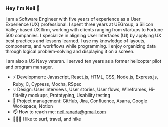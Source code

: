 ### Hey I'm Neil 👋
 
I am a Software Engineer with five years of experience as a User Experience (UX) professional. I spent three years at UEGroup, a Silicon
Valley-based UX firm, working with clients ranging from startups to Fortune 500 companies. I specialize in aligning User Interfaces (UI) by
applying UX best practices and lessons learned. I use my knowledge of layouts, components, and workflows while programming. I enjoy organizing data through logical problem-solving and displaying it on a screen. 

I am also a US Navy veteran. I served ten years as a former helicopter pilot and program manager.

- ⚡️ Development: Javascript, React.js, HTML, CSS, Node.js, Express.js, Ruby, C, Cypress, Mocha, RSpec
- 💡 Design: User interviews, User stories, User flows, Wireframes, Hi-fidelity mockups, Prototyping, Usability testing
- 🚀 Project management: GitHub, Jira, Confluence, Asana, Google Workspace, Notion
- 📫 How to reach me: neil.ranada@gmail.com
- 🏄🏻‍♂️ I like to surf, travel, and hike
